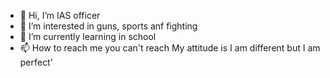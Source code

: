 - 👋 Hi, I’m IAS officer
- 👀 I’m interested in guns, sports anf fighting
- 🌱 I’m currently learning in school
- 📫 How to reach me you can't reach 
My attitude is I am different but I am perfect'
